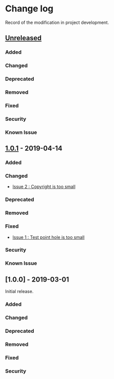 # Change log
Record of the modification in project development.
## [Unreleased]

### Added
### Changed
### Deprecated
### Removed
### Fixed
### Security
### Known Issue


## [1.0.1] - 2019-04-14

### Added
### Changed
- [Issue 2 : Copyright is too small ](https://github.com/suikan4github/Akashi-01/issues/2)
### Deprecated
### Removed
### Fixed
- [Issue 1 : Test point hole is too small  ](https://github.com/suikan4github/Akashi-01/issues/1)
### Security
### Known Issue

## [1.0.0] - 2019-03-01
Initial release. 

### Added
### Changed
### Deprecated
### Removed
### Fixed
### Security

[Unreleased]: https://github.com/suikan4github/Akashi-01/compare/v1.0.1...develop
[1.0.1]: https://github.com/suikan4github/Akashi-01/compare/v1.0.0...v1.0.1
